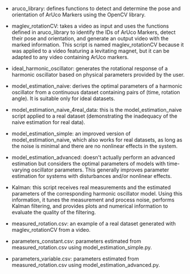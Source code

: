 - aruco_library: defines functions to detect and determine the pose and orientation of ArUco Markers using the OpenCV library.

- maglev_rotationCV: takes a video as input and uses the functions defined in aruco_library to identify the IDs of ArUco Markers, detect their pose and orientation, and generate an output video with the marked information. This script is named maglev_rotationCV because it was applied to a video featuring a levitating magnet, but it can be adapted to any video containing ArUco markers.

- ideal_harmonic_oscillator: generates the rotational response of a harmonic oscillator based on physical parameters provided by the user.

- model_estimation_naive: derives the optimal parameters of a harmonic oscillator from a continuous dataset containing pairs of (time, rotation angle). It is suitable only for ideal datasets.

- model_estimation_naive_4real_data: this is the model_estimation_naive script applied to a real dataset (demonstrating the inadequacy of the naive estimation for real data).

- model_estimation_simple: an improved version of model_estimation_naive, which also works for real datasets, as long as the noise is minimal and there are no nonlinear effects in the system.

- model_estimation_advanced: doesn't actually perform an advanced estimation but considers the optimal parameters of models with time-varying oscillator parameters. This generally improves parameter estimation for systems with disturbances and/or nonlinear effects.

- Kalman: this script receives real measurements and the estimated parameters of the corresponding harmonic oscillator model. Using this information, it tunes the measurement and process noise, performs Kalman filtering, and provides plots and numerical information to evaluate the quality of the filtering.

- measured_rotation.csv: an example of a real dataset generated with maglev_rotationCV from a video.

- parameters_constant.csv: parameters estimated from measured_rotation.csv using model_estimation_simple.py.

- parameters_variable.csv: parameters estimated from measured_rotation.csv using model_estimation_advanced.py.

 
